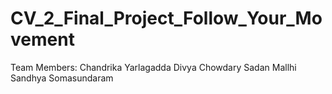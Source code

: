 # CV_2_Final_Project_Follow_Your_Movement

Team Members:
Chandrika Yarlagadda
Divya Chowdary
Sadan Mallhi
Sandhya Somasundaram
